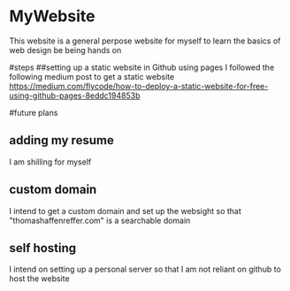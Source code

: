 # MyWebsite
This website is a general perpose website for myself to learn the basics of web design be being hands on 




#steps
##setting up a static website in Github using pages 
I followed the following medium post to get a static website https://medium.com/flycode/how-to-deploy-a-static-website-for-free-using-github-pages-8eddc194853b


#future plans

## adding my resume  
I am shilling for myself

## custom domain 
I intend to get a custom domain and set up the websight so that "thomashaffenreffer.com" is a searchable domain

## self hosting
I intend on setting up a personal server so that I am not reliant on github to host the website 
